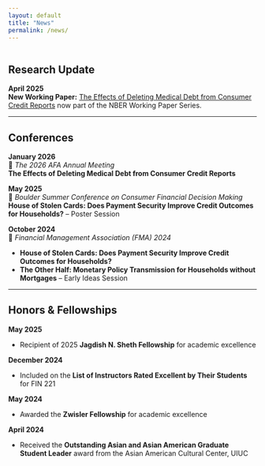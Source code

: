 ```yaml
---
layout: default  
title: "News"  
permalink: /news/  
---
```


<hr style="line-height: 2px; visibility:hidden;" />

## Research Update  
**April 2025**  
**New Working Paper:**  <a href="https://www.nber.org/papers/w33644.pdf" target="_blank">The Effects of Deleting Medical Debt from Consumer Credit Reports</a> now part of the NBER Working Paper Series.

---

## Conferences  
**January 2026**  
📌 *The 2026 AFA Annual Meeting*  
**The Effects of Deleting Medical Debt from Consumer Credit Reports**

**May 2025**  
📌 *Boulder Summer Conference on Consumer Financial Decision Making*  
**House of Stolen Cards: Does Payment Security Improve Credit Outcomes for Households?** – Poster Session

**October 2024**  
📌 *Financial Management Association (FMA) 2024*  
- **House of Stolen Cards: Does Payment Security Improve Credit Outcomes for Households?** 
- **The Other Half: Monetary Policy Transmission for Households without Mortgages** – Early Ideas Session

---

## Honors & Fellowships  
**May 2025**  
- Recipient of 2025 **Jagdish N. Sheth Fellowship** for academic excellence
  
**December 2024**  
- Included on the **List of Instructors Rated Excellent by Their Students** for FIN 221  

**May 2024**  
- Awarded the **Zwisler Fellowship** for academic excellence  

**April 2024**  
- Received the **Outstanding Asian and Asian American Graduate Student Leader** award from the Asian American Cultural Center, UIUC
